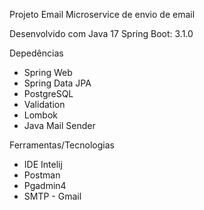 Projeto Email
Microservice de envio de email

Desenvolvido com Java 17 
Spring Boot: 3.1.0

Depedências

- Spring Web
- Spring Data JPA
- PostgreSQL
- Validation
- Lombok
- Java Mail Sender

Ferramentas/Tecnologias

- IDE Intelij
- Postman
- Pgadmin4
- SMTP - Gmail

